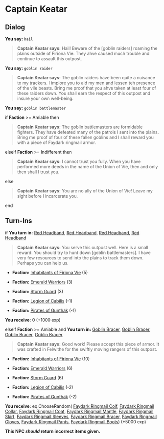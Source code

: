 # Captain Keatar
## Dialog

**You say:** `hail`



>**Captain Keatar says:** Hail! Beware of the [goblin raiders] roaming the plains outside of Firiona Vie. They ahve caused much trouble and continue to assault this outpost.

**You say:** `goblin raider`



>**Captain Keatar says:** The goblin raiders have been quite a nuisance to my trackers. I implore you to aid my men and lessen teh presence of the vile beasts. Bring me proof that you ahve taken at least four of these raiders down. You shall earn the respect of this outpost and insure your own well-being.

**You say:** `goblin battlemaster`



if **Faction** >= Amiable then





>**Captain Keatar says:** The goblin battlemasters are formidable fighters.  They have defeated many of the patrols I sent into the plains.  Bring me proof of four of these fallen goblins and I shall reward you with a piece of Faydark ringmail armor.




elseif **Faction** >= Indifferent then



>**Captain Keatar says:** I cannot trust you fully.  When you have performed more deeds in the name of the Union of Vie, then and only then shall I trust you.


else



>**Captain Keatar says:** You are no ally of the Union of Vie!  Leave my sight before I incarcerate you.

end

## Turn-Ins





if **You turn in:** [Red Headband](/item/12922), [Red Headband](/item/12922), [Red Headband](/item/12922), [Red Headband](/item/12922)


>**Captain Keatar says:** You serve this outpost well. Here is a small reward. You should try to hunt down [goblin battlemasters]. I have very few resources to send into the plains to track them down. Perhaps you can help us.


* __Faction:__ [Inhabitants of Firiona Vie](/faction/248) (5)


* __Faction:__ [Emerald Warriors](/faction/326) (3)


* __Faction:__ [Storm Guard](/faction/312) (3)


* __Faction:__ [Legion of Cabilis](/faction/441) (-1)


* __Faction:__ [Pirates of Gunthak](/faction/313) (-1)


 **You receive:** 0 (+1000 exp)

elseif **Faction** >= Amiable and  **You turn in:** [Goblin Bracer](/item/12923), [Goblin Bracer](/item/12923), [Goblin Bracer](/item/12923), [Goblin Bracer](/item/12923)


>**Captain Keatar says:** Good work! Please accept this piece of armor. It was crafted in Felwithe for the swiftly moving rangers of this outpost.


* __Faction:__ [Inhabitants of Firiona Vie](/faction/248) (10)


* __Faction:__ [Emerald Warriors](/faction/326) (6)


* __Faction:__ [Storm Guard](/faction/312) (6)


* __Faction:__ [Legion of Cabilis](/faction/441) (-2)


* __Faction:__ [Pirates of Gunthak](/faction/313) (-2)


 **You receive:** eq.ChooseRandom( [Faydark Ringmail Coif](/item/12924), [Faydark Ringmail Collar](/item/12925), [Faydark Ringmail Coat](/item/12926), [Faydark Ringmail Mantle](/item/12927), [Faydark Ringmail Skirt](/item/12928), [Faydark Ringmail Sleeves](/item/12929), [Faydark Ringmail Bracer](/item/12930), [Faydark Ringmail Gloves](/item/12931), [Faydark Ringmail Pants](/item/12932), [Faydark Ringmail Boots](/item/12933)) (+5000 exp)

**This NPC *should* return incorrect items given.**
